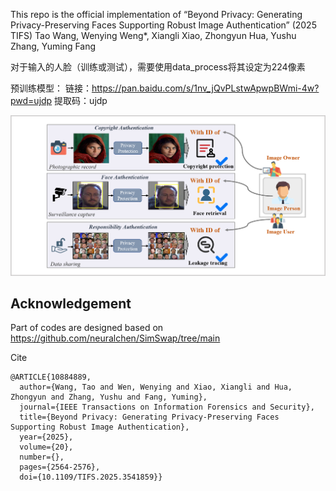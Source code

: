 
This repo is the official implementation of 
“Beyond Privacy: Generating Privacy-Preserving Faces Supporting Robust Image Authentication”  (2025 TIFS)
Tao Wang, Wenying Weng*, Xiangli Xiao, Zhongyun Hua, Yushu Zhang, Yuming Fang

对于输入的人脸（训练或测试），需要使用data_process将其设定为224像素

预训练模型：
链接：https://pan.baidu.com/s/1nv_jQvPLstwApwpBWmi-4w?pwd=ujdp 
提取码：ujdp

![image](Teaser_Image.png)

## Acknowledgement

Part of codes are  designed based on https://github.com/neuralchen/SimSwap/tree/main

Cite
```
@ARTICLE{10884889,
  author={Wang, Tao and Wen, Wenying and Xiao, Xiangli and Hua, Zhongyun and Zhang, Yushu and Fang, Yuming},
  journal={IEEE Transactions on Information Forensics and Security}, 
  title={Beyond Privacy: Generating Privacy-Preserving Faces Supporting Robust Image Authentication}, 
  year={2025},
  volume={20},
  number={},
  pages={2564-2576},
  doi={10.1109/TIFS.2025.3541859}}


```
